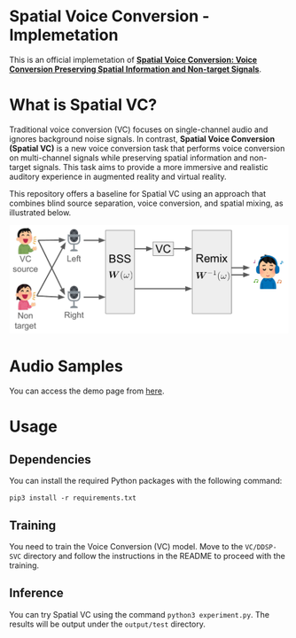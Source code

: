 # Spatial Voice Conversion - Implemetation
This is an official implemetation of [**Spatial Voice Conversion: Voice Conversion Preserving Spatial Information and Non-target Signals**](https://arxiv.org).

# What is Spatial VC?
Traditional voice conversion (VC) focuses on single-channel audio and ignores background noise signals. In contrast, **Spatial Voice Conversion (Spatial VC)** is a new voice conversion task that performs voice conversion on multi-channel signals while preserving spatial information and non-target signals. This task aims to provide a more immersive and realistic auditory experience in augmented reality and virtual reality.

This repository offers a baseline for Spatial VC using an approach that combines blind source separation, voice conversion, and spatial mixing, as illustrated below.

![](./img/procedure.png)

# Audio Samples
You can access the demo page from [here](https://sarulab-speech.github.io/demo_spatial_voice_conversion/).

# Usage
## Dependencies
You can install the required Python packages with the following command:
```
pip3 install -r requirements.txt
```

## Training
You need to train the Voice Conversion (VC) model. Move to the `VC/DDSP-SVC` directory and follow the instructions in the README to proceed with the training.

## Inference
You can try Spatial VC using the command `python3 experiment.py`. The results will be output under the `output/test` directory.

